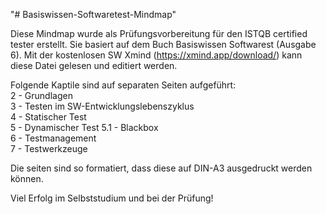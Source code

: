 "# Basiswissen-Softwaretest-Mindmap" 

Diese Mindmap wurde als Prüfungsvorbereitung für den ISTQB certified tester erstellt.
Sie basiert auf dem Buch Basiswissen Softwarest (Ausgabe 6).
Mit der kostenlosen SW Xmind (https://xmind.app/download/) kann diese Datei gelesen und editiert werden.

Folgende Kaptile sind auf separaten Seiten aufgeführt:  
2 - Grundlagen  
3 - Testen im SW-Entwicklungslebenszyklus  
4 - Statischer Test  
5 - Dynamischer Test
5.1 - Blackbox  
6 - Testmanagement  
7 - Testwerkzeuge  

Die seiten sind so formatiert, dass diese auf DIN-A3 ausgedruckt werden können.

Viel Erfolg im Selbststudium und bei der Prüfung!
